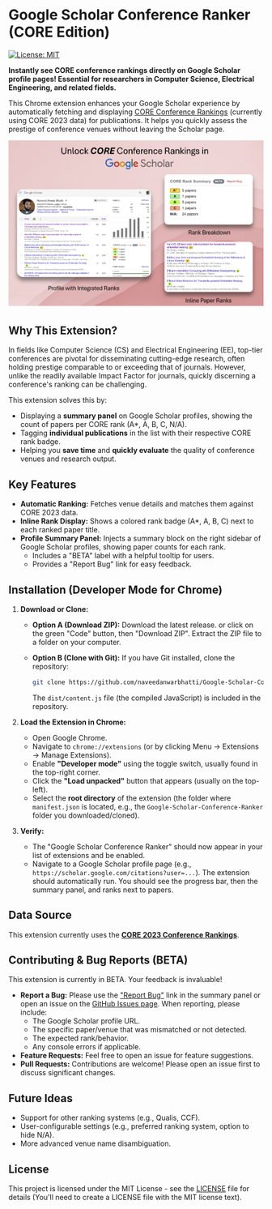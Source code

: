 # Google Scholar Conference Ranker (CORE Edition)

[![License: MIT](https://img.shields.io/badge/License-MIT-yellow.svg)](https://opensource.org/licenses/MIT)

**Instantly see CORE conference rankings directly on Google Scholar profile pages! Essential for researchers in Computer Science, Electrical Engineering, and related fields.**

This Chrome extension enhances your Google Scholar experience by automatically fetching and displaying [CORE Conference Rankings](http://portal.core.edu.au/conf-ranks/) (currently using CORE 2023 data) for publications. It helps you quickly assess the prestige of conference venues without leaving the Scholar page.

![Screenshot of Extension in Action](Images/Screenshot.png)


## Why This Extension?

In fields like Computer Science (CS) and Electrical Engineering (EE), top-tier conferences are pivotal for disseminating cutting-edge research, often holding prestige comparable to or exceeding that of journals. However, unlike the readily available Impact Factor for journals, quickly discerning a conference's ranking can be challenging.

This extension solves this by:
*   Displaying a **summary panel** on Google Scholar profiles, showing the count of papers per CORE rank (A\*, A, B, C, N/A).
*   Tagging **individual publications** in the list with their respective CORE rank badge.
*   Helping you **save time** and **quickly evaluate** the quality of conference venues and research output.

## Key Features

*   **Automatic Ranking:** Fetches venue details and matches them against CORE 2023 data.
*   **Inline Rank Display:** Shows a colored rank badge (A\*, A, B, C) next to each ranked paper title.
*   **Profile Summary Panel:** Injects a summary block on the right sidebar of Google Scholar profiles, showing paper counts for each rank.
    *   Includes a "BETA" label with a helpful tooltip for users.
    *   Provides a "Report Bug" link for easy feedback.


## Installation (Developer Mode for Chrome)

1.  **Download or Clone:**
    *   **Option A (Download ZIP):** Download the latest release. or click on the green "Code" button, then "Download ZIP". Extract the ZIP file to a folder on your computer.
	
    *   **Option B (Clone with Git):** If you have Git installed, clone the repository:
        ```bash
        git clone https://github.com/naveedanwarbhatti/Google-Scholar-Conference-Ranker.git
        ```
        The `dist/content.js` file (the compiled JavaScript) is included in the repository.

2.  **Load the Extension in Chrome:**
    *   Open Google Chrome.
    *   Navigate to `chrome://extensions` (or by clicking Menu -> Extensions -> Manage Extensions).
    *   Enable **"Developer mode"** using the toggle switch, usually found in the top-right corner.
    *   Click the **"Load unpacked"** button that appears (usually on the top-left).
    *   Select the **root directory** of the extension (the folder where `manifest.json` is located, e.g., the `Google-Scholar-Conference-Ranker` folder you downloaded/cloned).

3.  **Verify:**
    *   The "Google Scholar Conference Ranker" should now appear in your list of extensions and be enabled.
    *   Navigate to a Google Scholar profile page (e.g., `https://scholar.google.com/citations?user=...`). The extension should automatically run. You should see the progress bar, then the summary panel, and ranks next to papers.



## Data Source

This extension currently uses the [**CORE 2023 Conference Rankings**](http://portal.core.edu.au/conf-ranks/).

## Contributing & Bug Reports (BETA)

This extension is currently in BETA. Your feedback is invaluable!

*   **Report a Bug:** Please use the ["Report Bug"](https://forms.office.com/r/PbSzWaQmpJ) link in the summary panel or open an issue on the [GitHub Issues page](https://github.com/naveedanwarbhatti/Google-Scholar-Conference-Ranker//issues). When reporting, please include:
    *   The Google Scholar profile URL.
    *   The specific paper/venue that was mismatched or not detected.
    *   The expected rank/behavior.
    *   Any console errors if applicable.
*   **Feature Requests:** Feel free to open an issue for feature suggestions.
*   **Pull Requests:** Contributions are welcome! Please open an issue first to discuss significant changes.

## Future Ideas
*   Support for other ranking systems (e.g., Qualis, CCF).
*   User-configurable settings (e.g., preferred ranking system, option to hide N/A).
*   More advanced venue name disambiguation.

## License

This project is licensed under the MIT License - see the [LICENSE](LICENSE) file for details (You'll need to create a LICENSE file with the MIT license text).
